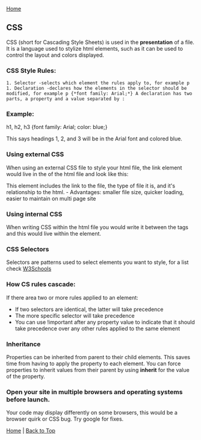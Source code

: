 [Home](README.md)

## CSS

CSS (short for Cascading Style Sheets) is used in the **presentation** of a file. It is a language used to stylize html elements, such as it can be used to control the layout and colors displayed.

### CSS Style Rules:
 	1. Selector -selects which element the rules apply to, for example p
	1. Declaration -declares how the elements in the selector should be modified, for example p {*font family: Arial;*} A declaration has two parts, a property and a value separated by :

### Example:
	
h1, h2, h3 {font family: Arial;
	   color: blue;}

This says headings 1, 2, and 3 will be in the Arial font and colored blue.

### Using external CSS

When using an external CSS file to style your html file, the link element would live in the <head> of the html file and look like this:

<link href="css/styles.css" type="text/css" rel="stylesheet" />

This element includes the link to the file, the type of file it is, and it's relationship to the html.
	- Advantages: smaller file size, quicker loading, easier to maintain on multi page site

### Using internal CSS

When writing CSS within the html file you would write it between the tags <style></style> and this would live within the <head> element.

### CSS Selectors

Selectors are patterns used to select elements you want to style, for a list check [W3Schools](https://www.w3schools.com/cssref/css_selectors.asp)

### How CS rules cascade:

If there area two or more rules applied to an element:
 - If two selectors are identical, the latter will take precedence
 - The more specific selector will take precedence
 - You can use !important after any property value to indicate that it should take precedence over any other rules applied to the same element
 
### Inheritance

Properties can be inherited from parent to their child elements. This saves time from having to apply the property to each element. You can force properties to inherit values from their parent by using **inherit** for the value of the property.

### Open your site in multiple browsers and operating systems before launch.

Your code may display differently on some browsers, this would be a browser quirk or CSS bug. Try google for fixes.


[Home](README.md) | [Back to Top](css.md)